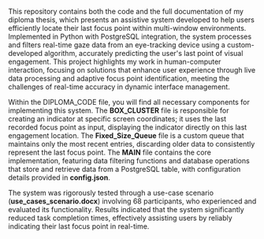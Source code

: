 This repository contains both the code and the full documentation of my diploma thesis, which presents an assistive system developed to help users efficiently locate their last focus point within multi-window environments. Implemented in Python with PostgreSQL integration, the system processes and filters real-time gaze data from an eye-tracking device using a custom-developed algorithm, accurately predicting the user's last point of visual engagement. This project highlights my work in human-computer interaction, focusing on solutions that enhance user experience through live data processing and adaptive focus point identification, meeting the challenges of real-time accuracy in dynamic interface management.

Within the DIPLOMA_CODE file, you will find all necessary components for implementing this system. The **BOX_CLUSTER** file is responsible for creating an indicator at specific screen coordinates; it uses the last recorded focus point as input, displaying the indicator directly on this last engagement location. The **Fixed_Size_Queue** file is a custom queue that maintains only the most recent entries, discarding older data to consistently represent the last focus point. The **MAIN** file contains the core implementation, featuring data filtering functions and database operations that store and retrieve data from a PostgreSQL table, with configuration details provided in **config.json**.

The system was rigorously tested through a use-case scenario (**use_cases_scenario.docx**) involving 68 participants, who experienced and evaluated its functionality. Results indicated that the system significantly reduced task completion times, effectively assisting users by reliably indicating their last focus point in real-time.
